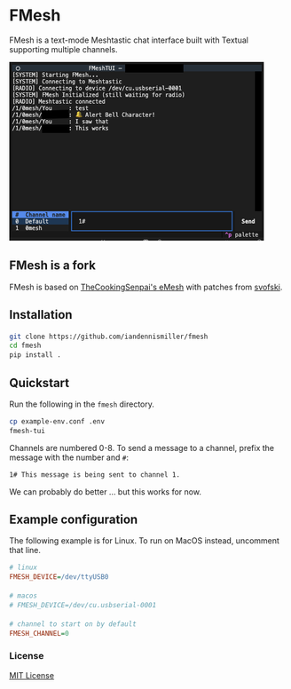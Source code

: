 # FMesh

FMesh is a text-mode Meshtastic chat interface built with Textual supporting multiple channels.

![Screenshot](docs/screenshot.png)

## FMesh is a fork

FMesh is based on [TheCookingSenpai's eMesh](https://github.com/TheCookingSenpai/emesh) with patches from [svofski](https://github.com/svofski/fmesh).

## Installation

```bash
git clone https://github.com/iandennismiller/fmesh
cd fmesh
pip install .
```

## Quickstart

Run the following in the `fmesh` directory.

```bash
cp example-env.conf .env
fmesh-tui
```

Channels are numbered 0-8. To send a message to a channel, prefix the message with the number and `#`:

```txt
1# This message is being sent to channel 1.
```

We can probably do better ... but this works for now.

## Example configuration

The following example is for Linux.
To run on MacOS instead, uncomment that line.

```ini
# linux
FMESH_DEVICE=/dev/ttyUSB0

# macos
# FMESH_DEVICE=/dev/cu.usbserial-0001

# channel to start on by default
FMESH_CHANNEL=0
```

### License

[MIT License](License.md)
